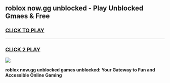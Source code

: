 
## roblox now.gg unblocked - Play Unblocked Gmaes & Free
<h3>
<a href="https://news.freeplayer.one?title=roblox_now.gg_unblocked&ref=16F">CLICK TO PLAY</a></h3>
<hr>

<h3>
<a href="https://news.freeplayer.one?title=roblox_now.gg_unblocked&ref=16F">CLICK 2 PLAY</a>
  
</h3>

<a href="https://news.freeplayer.one?title=roblox_now.gg_unblocked&ref=16F/"><img src="https://clearcache.store/games.png"></a>


**roblox now.gg unblocked games unblocked: Your Gateway to Fun and Accessible Online Gaming**
